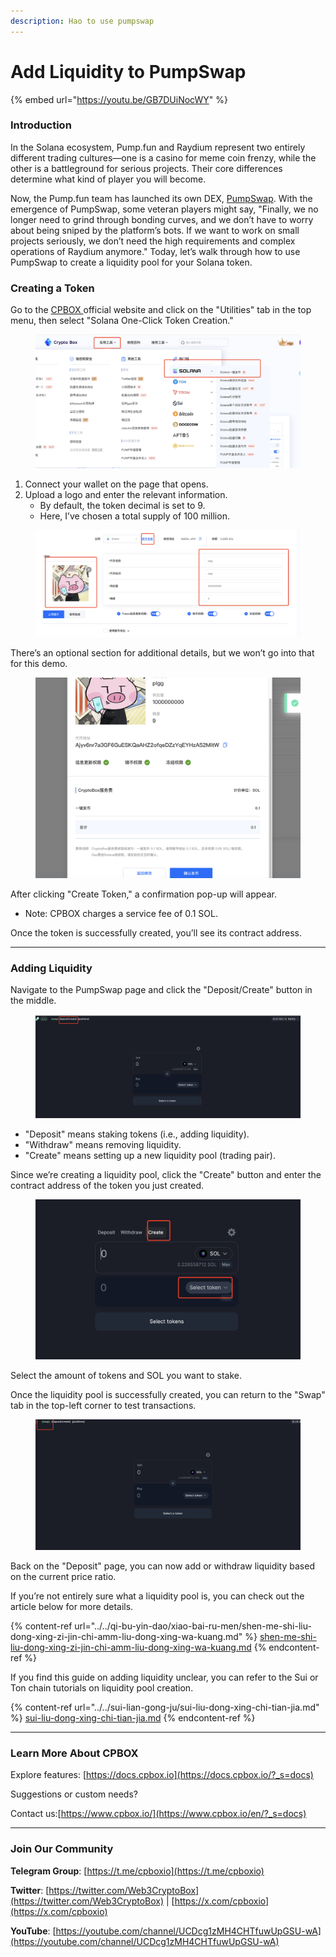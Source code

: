 ```yaml
---
description: Hao to use pumpswap
---
```


# Add Liquidity to PumpSwap

{% embed url="https://youtu.be/GB7DUiNocWY" %}

### **Introduction**

In the Solana ecosystem, Pump.fun and Raydium represent two entirely different trading cultures—one is a casino for meme coin frenzy, while the other is a battleground for serious projects. Their core differences determine what kind of player you will become.

Now, the Pump.fun team has launched its own DEX, [PumpSwap](https://swap.pump.fun/). With the emergence of PumpSwap, some veteran players might say, "Finally, we no longer need to grind through bonding curves, and we don’t have to worry about being sniped by the platform’s bots. If we want to work on small projects seriously, we don’t need the high requirements and complex operations of Raydium anymore." Today, let’s walk through how to use PumpSwap to create a liquidity pool for your Solana token.

### **Creating a Token**

Go to the [CPBOX ](https://www.cpbox.io/)official website and click on the "Utilities" tab in the top menu, then select "Solana One-Click Token Creation."

<figure><img src="../../../.gitbook/assets/image (6).png" alt=""><figcaption></figcaption></figure>

1. Connect your wallet on the page that opens.
2. Upload a logo and enter the relevant information.
   * By default, the token decimal is set to 9.
   * Here, I’ve chosen a total supply of 100 million.

<figure><img src="../../../.gitbook/assets/image (1) (1).png" alt=""><figcaption></figcaption></figure>

There’s an optional section for additional details, but we won’t go into that for this demo.

<figure><img src="../../../.gitbook/assets/image (2) (1).png" alt=""><figcaption></figcaption></figure>

After clicking "Create Token," a confirmation pop-up will appear.

* Note: CPBOX charges a service fee of 0.1 SOL.

Once the token is successfully created, you’ll see its contract address.

***

### **Adding Liquidity**

Navigate to the PumpSwap page and click the "Deposit/Create" button in the middle.

<figure><img src="../../../.gitbook/assets/image (3) (1).png" alt=""><figcaption></figcaption></figure>

* "Deposit" means staking tokens (i.e., adding liquidity).
* "Withdraw" means removing liquidity.
* "Create" means setting up a new liquidity pool (trading pair).

Since we’re creating a liquidity pool, click the "Create" button and enter the contract address of the token you just created.

<figure><img src="../../../.gitbook/assets/image (4) (1).png" alt=""><figcaption></figcaption></figure>

Select the amount of tokens and SOL you want to stake.

Once the liquidity pool is successfully created, you can return to the "Swap" tab in the top-left corner to test transactions.

<figure><img src="../../../.gitbook/assets/image (5) (1).png" alt=""><figcaption></figcaption></figure>

Back on the "Deposit" page, you can now add or withdraw liquidity based on the current price ratio.

If you’re not entirely sure what a liquidity pool is, you can check out the article below for more details.

{% content-ref url="../../qi-bu-yin-dao/xiao-bai-ru-men/shen-me-shi-liu-dong-xing-zi-jin-chi-amm-liu-dong-xing-wa-kuang.md" %}
[shen-me-shi-liu-dong-xing-zi-jin-chi-amm-liu-dong-xing-wa-kuang.md](../../qi-bu-yin-dao/xiao-bai-ru-men/shen-me-shi-liu-dong-xing-zi-jin-chi-amm-liu-dong-xing-wa-kuang.md)
{% endcontent-ref %}

If you find this guide on adding liquidity unclear, you can refer to the Sui or Ton chain tutorials on liquidity pool creation.

{% content-ref url="../../sui-lian-gong-ju/sui-liu-dong-xing-chi-tian-jia.md" %}
[sui-liu-dong-xing-chi-tian-jia.md](../../sui-lian-gong-ju/sui-liu-dong-xing-chi-tian-jia.md)
{% endcontent-ref %}

***

### **Learn More About CPBOX** <a href="#learn-more-about-cpbox" id="learn-more-about-cpbox"></a>

Explore features: [https://docs.cpbox.io](https://docs.cpbox.io/?_s=docs)

Suggestions or custom needs?

Contact us:[https://www.cpbox.io/](https://www.cpbox.io/en/?_s=docs)

***

### **Join Our Community** <a href="#join-our-community" id="join-our-community"></a>

**Telegram Group**: [https://t.me/cpboxio](https://t.me/cpboxio)

**Twitter**: [https://twitter.com/Web3CryptoBox](https://twitter.com/Web3CryptoBox) | [https://x.com/cpboxio](https://x.com/cpboxio)

**YouTube**: [https://youtube.com/channel/UCDcg1zMH4CHTfuwUpGSU-wA](https://youtube.com/channel/UCDcg1zMH4CHTfuwUpGSU-wA)
